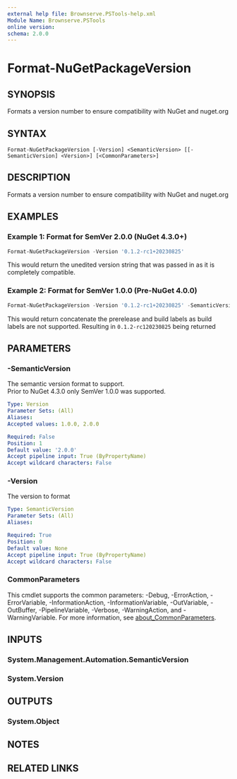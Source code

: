 ```yaml
---
external help file: Brownserve.PSTools-help.xml
Module Name: Brownserve.PSTools
online version:
schema: 2.0.0
---
```


# Format-NuGetPackageVersion

## SYNOPSIS
Formats a version number to ensure compatibility with NuGet and nuget.org

## SYNTAX

```
Format-NuGetPackageVersion [-Version] <SemanticVersion> [[-SemanticVersion] <Version>] [<CommonParameters>]
```

## DESCRIPTION
Formats a version number to ensure compatibility with NuGet and nuget.org

## EXAMPLES

### Example 1: Format for SemVer 2.0.0 (NuGet 4.3.0+)
```powershell
Format-NuGetPackageVersion -Version '0.1.2-rc1+20230825'
```

This would return the unedited version string that was passed in as it is completely compatible.

### Example 2: Format for SemVer 1.0.0 (Pre-NuGet 4.0.0)
```powershell
Format-NuGetPackageVersion -Version '0.1.2-rc1+20230825' -SemanticVersion '1.0.0'
```

This would return concatenate the prerelease and build labels as build labels are not supported.
Resulting in `0.1.2-rc120230825` being returned

## PARAMETERS

### -SemanticVersion
The semantic version format to support.  
Prior to NuGet 4.3.0 only SemVer 1.0.0 was supported.

```yaml
Type: Version
Parameter Sets: (All)
Aliases:
Accepted values: 1.0.0, 2.0.0

Required: False
Position: 1
Default value: '2.0.0'
Accept pipeline input: True (ByPropertyName)
Accept wildcard characters: False
```

### -Version
The version to format

```yaml
Type: SemanticVersion
Parameter Sets: (All)
Aliases:

Required: True
Position: 0
Default value: None
Accept pipeline input: True (ByPropertyName)
Accept wildcard characters: False
```

### CommonParameters
This cmdlet supports the common parameters: -Debug, -ErrorAction, -ErrorVariable, -InformationAction, -InformationVariable, -OutVariable, -OutBuffer, -PipelineVariable, -Verbose, -WarningAction, and -WarningVariable. For more information, see [about_CommonParameters](http://go.microsoft.com/fwlink/?LinkID=113216).

## INPUTS

### System.Management.Automation.SemanticVersion
### System.Version
## OUTPUTS

### System.Object
## NOTES

## RELATED LINKS
